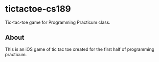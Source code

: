 # tictactoe-cs189
Tic-tac-toe game for Programming Practicum class.

## About
This is an iOS game of tic tac toe created for the first half of programming practicum.
